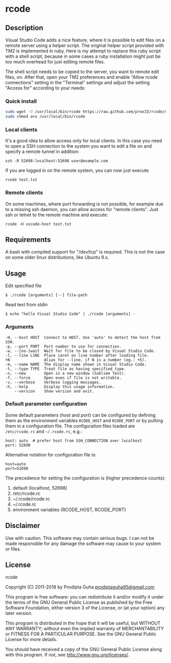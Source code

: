 # rcode

## Description

Visual Studio Code adds a nice feature, where it is possible to edit files on a remote server
using a helper script. The original helper script provided with TM2 is implemented in
ruby. Here is my attempt to replace this ruby script with a shell script, because in
some cases a ruby installation might just be too much overhead for just editing remote
files.

The shell script needs to be copied to the server, you want to remote edit files, on.
After that, open your TM2 preferences and enable "Allow rcode connections" setting in
the "Terminal" settings and adjust the setting "Access for" according to your needs:

### Quick install

```bash
sudo wget -O /usr/local/bin/rcode https://raw.github.com/prox33/rcode/master/rcode
sudo chmod a+x /usr/local/bin/rcode
```

### Local clients

It's a good idea to allow access only for local clients. In this case you need to open
a SSH connection to the system you want to edit a file on and specify a remote tunnel in
addition:

	ssh -R 52698:localhost:52698 user@example.com

If you are logged in on the remote system, you can now just execute

	rcode test.txt


### Remote clients

On some machines, where port forwarding is not possible, for example due to a missing ssh
daemon, you can allow access for "remote clients". Just ssh or telnet to the remote machine
and execute:

    rcode -H vscode-host test.txt

## Requirements

A bash with compiled support for "/dev/tcp" is required. This is not the case on some
older linux distributions, like Ubuntu 9.x.

## Usage

Edit specified file

    $ ./rcode [arguments] [--] file-path

Read text from stdin

    $ echo "hello Visual Studio Code" | ./rcode [arguments] -

### Arguments

    -H, --host HOST  Connect to HOST. Use 'auto' to detect the host from SSH.
    -p, --port PORT  Port number to use for connection.
    -w, --[no-]wait  Wait for file to be closed by Visual Studio Code.
    -l, --line LINE  Place caret on line number after loading file.
    +N               Alias for --line, if N is a number (eg.: +5).
    -m, --name NAME  The display name shown in Visual Studio Code.
    -t, --type TYPE  Treat file as having specified type.
    -n, --new        Open in a new window (Sublime Text).
    -f, --force      Open even if file is not writable.
    -v, --verbose    Verbose logging messages.
    -h, --help       Display this usage information.
        --version    Show version and exit.


### Default parameter configuration

Some default parameters (_host_ and _port_) can be configured by defining them
as the environment variables `RCODE_HOST` and `RCODE_PORT` or by putting them
in a configuration file. The configuration files loaded are `/etc/rcode.rc`
and `~/.rcode.rc`, e.g.:

    host: auto  # prefer host from SSH_CONNECTION over localhost
    port: 52698

Alternative notation for configuration file is:

    host=auto
    port=52698

The precedence for setting the configuration is (higher precedence counts):

1. default (localhost, 52698)
2. /etc/rcode.rc
3. ~/.rcode/rcode.rc
4. ~/.rcode.rc
5. environment variables (RCODE\_HOST, RCODE\_PORT)

## Disclaimer

Use with caution. This software may contain serious bugs. I can not be made responsible for
any damage the software may cause to your system or files.

## License

rcode

Copyright (C) 2011-2018 by Prodipta Guha <prodiptaguha95@gmail.com>

This program is free software: you can redistribute it and/or modify it under the terms of the GNU General Public License as published by the Free Software Foundation, either version 3 of the License, or (at your option) any later version.

This program is distributed in the hope that it will be useful, but WITHOUT ANY WARRANTY; without even the implied warranty of MERCHANTABILITY or FITNESS FOR A PARTICULAR PURPOSE. See the GNU General Public License for more details.

You should have received a copy of the GNU General Public License along with this program. If not, see <http://www.gnu.org/licenses/>.
